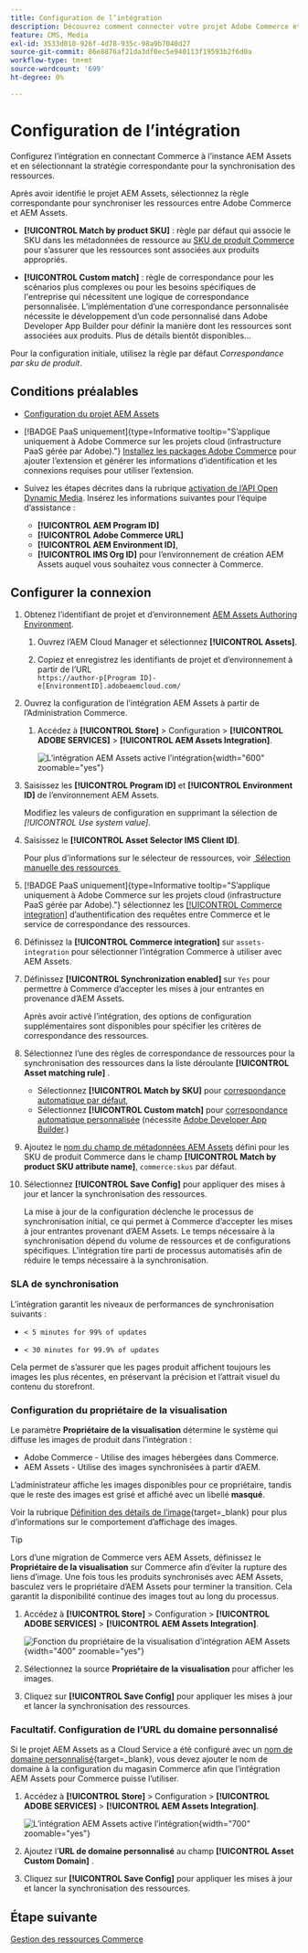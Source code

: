 ```yaml
---
title: Configuration de l’intégration
description: Découvrez comment connecter votre projet Adobe Commerce et vos projets Experience Manager Assets pour activer la synchronisation des ressources entre ces deux systèmes.
feature: CMS, Media
exl-id: 3533d010-926f-4d78-935c-98a9b7040d27
source-git-commit: 86e8876af21da3df0ec5e940113f19593b2f6d0a
workflow-type: tm+mt
source-wordcount: '699'
ht-degree: 0%

---
```


# Configuration de l’intégration

Configurez l’intégration en connectant Commerce à l’instance AEM Assets et en sélectionnant la stratégie correspondante pour la synchronisation des ressources.

Après avoir identifié le projet AEM Assets, sélectionnez la règle correspondante pour synchroniser les ressources entre Adobe Commerce et AEM Assets.

* **[!UICONTROL Match by product SKU]** : règle par défaut qui associe le SKU dans les métadonnées de ressource au [SKU de produit Commerce](https://experienceleague.adobe.com/fr/docs/commerce-operations/implementation-playbook/glossary#sku) pour s’assurer que les ressources sont associées aux produits appropriés.

* **[!UICONTROL Custom match]** : règle de correspondance pour les scénarios plus complexes ou pour les besoins spécifiques de l&#39;entreprise qui nécessitent une logique de correspondance personnalisée. L’implémentation d’une correspondance personnalisée nécessite le développement d’un code personnalisé dans Adobe Developer App Builder pour définir la manière dont les ressources sont associées aux produits. Plus de détails bientôt disponibles...

Pour la configuration initiale, utilisez la règle par défaut *Correspondance par sku de produit*.

## Conditions préalables

* [Configuration du projet AEM Assets](configure-aem.md)

* [!BADGE PaaS uniquement]{type=Informative tooltip="S’applique uniquement à Adobe Commerce sur les projets cloud (infrastructure PaaS gérée par Adobe)."} [Installez les packages Adobe Commerce](configure-commerce.md) pour ajouter l’extension et générer les informations d’identification et les connexions requises pour utiliser l’extension.

* Suivez les étapes décrites dans la rubrique [activation de l’API Open Dynamic Media](https://experienceleague.adobe.com/fr/docs/experience-manager-cloud-service/content/assets/dynamicmedia/dynamic-media-open-apis/dynamic-media-open-apis-overview#enable-dynamic-media-open-apis). Insérez les informations suivantes pour l’équipe d’assistance :

   * **[!UICONTROL AEM Program ID]**
   * **[!UICONTROL Adobe Commerce URL]**
   * **[!UICONTROL AEM Environment ID]**,
   * **[!UICONTROL IMS Org ID]** pour l’environnement de création AEM Assets auquel vous souhaitez vous connecter à Commerce.

## Configurer la connexion

1. Obtenez l’identifiant de projet et d’environnement [AEM Assets Authoring Environment](https://experienceleague.adobe.com/fr/docs/experience-manager-cloud-service/content/sites/authoring/quick-start).

   1. Ouvrez l’AEM Cloud Manager et sélectionnez **[!UICONTROL Assets]**.

   1. Copiez et enregistrez les identifiants de projet et d’environnement à partir de l’URL <br>`https://author-p[Program ID]-e[EnvironmentID].adobeaemcloud.com/`

1. Ouvrez la configuration de l’intégration AEM Assets à partir de l’Administration Commerce.

   1. Accédez à **[!UICONTROL Store]** > Configuration > **[!UICONTROL ADOBE SERVICES]** > **[!UICONTROL AEM Assets Integration]**.

      ![L’intégration AEM Assets active l’intégration](../assets/aem-assets-view.png){width="600" zoomable="yes"}

1. Saisissez les **[!UICONTROL Program ID]** et **[!UICONTROL Environment ID]** de l’environnement AEM Assets.

   Modifiez les valeurs de configuration en supprimant la sélection de *[!UICONTROL Use system value]*.

1. Saisissez le **[!UICONTROL Asset Selector IMS Client ID]**.

   Pour plus d’informations sur le sélecteur de ressources, voir [&#x200B; Sélection manuelle des ressources &#x200B;](../synchronize/asset-selector-integration.md)

1. [!BADGE PaaS uniquement]{type=Informative tooltip="S’applique uniquement à Adobe Commerce sur les projets cloud (infrastructure PaaS gérée par Adobe)."} sélectionnez les [[!UICONTROL Commerce integration]](configure-commerce.md#add-the-integration-to-the-commerce-environment) d’authentification des requêtes entre Commerce et le service de correspondance des ressources.

1. Définissez la **[!UICONTROL Commerce integration]** sur `assets-integration` pour sélectionner l’intégration Commerce à utiliser avec AEM Assets.

1. Définissez **[!UICONTROL Synchronization enabled]** sur `Yes` pour permettre à Commerce d’accepter les mises à jour entrantes en provenance d’AEM Assets.

   Après avoir activé l’intégration, des options de configuration supplémentaires sont disponibles pour spécifier les critères de correspondance des ressources.

1. Sélectionnez l’une des règles de correspondance de ressources pour la synchronisation des ressources dans la liste déroulante **[!UICONTROL Asset matching rule]** .

   * Sélectionnez **[!UICONTROL Match by SKU]** pour [correspondance automatique par défaut](../synchronize/default-match.md),
   * Sélectionnez **[!UICONTROL Custom match]** pour [correspondance automatique personnalisée](../synchronize/custom-match.md) (nécessite [Adobe Developer App Builder](https://experienceleague.adobe.com/fr/docs/commerce-learn/tutorials/adobe-developer-app-builder/introduction-to-app-builder).)

1. Ajoutez le [nom du champ de métadonnées AEM Assets](configure-aem.md#configure-metadata) défini pour les SKU de produit Commerce dans le champ **[!UICONTROL Match by product SKU attribute name]**, `commerce:skus` par défaut.

1. Sélectionnez **[!UICONTROL Save Config]** pour appliquer des mises à jour et lancer la synchronisation des ressources.

   La mise à jour de la configuration déclenche le processus de synchronisation initial, ce qui permet à Commerce d’accepter les mises à jour entrantes provenant d’AEM Assets. Le temps nécessaire à la synchronisation dépend du volume de ressources et de configurations spécifiques. L’intégration tire parti de processus automatisés afin de réduire le temps nécessaire à la synchronisation.

### SLA de synchronisation

L’intégration garantit les niveaux de performances de synchronisation suivants :

* `< 5 minutes for 99% of updates`

* `< 30 minutes for 99.9% of updates`

Cela permet de s’assurer que les pages produit affichent toujours les images les plus récentes, en préservant la précision et l’attrait visuel du contenu du storefront.

### Configuration du propriétaire de la visualisation

Le paramètre **Propriétaire de la visualisation** détermine le système qui diffuse les images de produit dans l’intégration :

* Adobe Commerce - Utilise des images hébergées dans Commerce.
* AEM Assets - Utilise des images synchronisées à partir d’AEM.

L’administrateur affiche les images disponibles pour ce propriétaire, tandis que le reste des images est grisé et affiché avec un libellé **masqué**.

Voir la rubrique [Définition des détails de l’image](https://experienceleague.adobe.com/fr/docs/commerce-admin/catalog/products/digital-assets/product-image#set-image-details){target=_blank} pour plus d’informations sur le comportement d’affichage des images.

>[!TIP]
>
> Lors d’une migration de Commerce vers AEM Assets, définissez le **Propriétaire de la visualisation** sur Commerce afin d’éviter la rupture des liens d’image. Une fois tous les produits synchronisés avec AEM Assets, basculez vers le propriétaire d’AEM Assets pour terminer la transition. Cela garantit la disponibilité continue des images tout au long du processus.

1. Accédez à **[!UICONTROL Store]** > Configuration > **[!UICONTROL ADOBE SERVICES]** > **[!UICONTROL AEM Assets Integration]**.

   ![Fonction du propriétaire de la visualisation d’intégration AEM Assets](../assets/visualization-owner-detail.png){width="400" zoomable="yes"}

1. Sélectionnez la source **Propriétaire de la visualisation** pour afficher les images.

1. Cliquez sur **[!UICONTROL Save Config]** pour appliquer les mises à jour et lancer la synchronisation des ressources.

### Facultatif. Configuration de l’URL du domaine personnalisé

Si le projet AEM Assets as a Cloud Service a été configuré avec un [nom de domaine personnalisé](https://experienceleague.adobe.com/fr/docs/experience-manager-cloud-service/content/implementing/using-cloud-manager/custom-domain-names/add-custom-domain-name){target=_blank}, vous devez ajouter le nom de domaine à la configuration du magasin Commerce afin que l’intégration AEM Assets pour Commerce puisse l’utiliser.

1. Accédez à **[!UICONTROL Store]** > Configuration > **[!UICONTROL ADOBE SERVICES]** > **[!UICONTROL AEM Assets Integration]**.

   ![L’intégration AEM Assets active l’intégration](../assets/aem-assets-view.png){width="700" zoomable="yes"}

1. Ajoutez l’**URL de domaine personnalisé** au champ **[!UICONTROL Asset Custom Domain]** .

1. Cliquez sur **[!UICONTROL Save Config]** pour appliquer les mises à jour et lancer la synchronisation des ressources.

## Étape suivante

[Gestion des ressources Commerce](../manage-assets.md)
